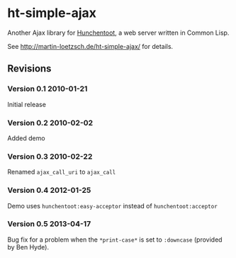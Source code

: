 # ht-simple-ajax


Another Ajax library for [Hunchentoot](http://weitz.de/hunchentoot/), a web server written in Common Lisp.

See <http://martin-loetzsch.de/ht-simple-ajax/> for details.


## Revisions


### Version 0.1 2010-01-21

Initial release


### Version 0.2 2010-02-02

Added demo


### Version 0.3 2010-02-22

Renamed `ajax_call_uri` to `ajax_call`


### Version 0.4 2012-01-25

Demo uses `hunchentoot:easy-acceptor` instead of `hunchentoot:acceptor`


### Version 0.5 2013-04-17

Bug fix for a problem when the `*print-case*` is set to `:downcase` (provided by Ben Hyde).


